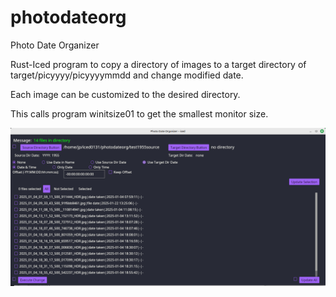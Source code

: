 # photodateorg

Photo Date Organizer

Rust-Iced program to copy a directory of images to a target directory of target/picyyyy/picyyyymmdd and change modified date.

Each image can be customized to the desired directory.

This calls program winitsize01 to get the smallest monitor size.

<img src="image/photodateorg.png" width="800px" />

